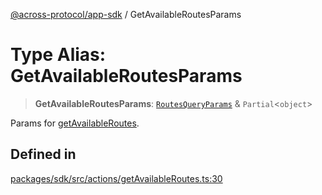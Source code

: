 [@across-protocol/app-sdk](../README.md) / GetAvailableRoutesParams

# Type Alias: GetAvailableRoutesParams

> **GetAvailableRoutesParams**: [`RoutesQueryParams`](RoutesQueryParams.md) & `Partial`\<`object`\>

Params for [getAvailableRoutes](../functions/getAvailableRoutes.md).

## Defined in

[packages/sdk/src/actions/getAvailableRoutes.ts:30](https://github.com/across-protocol/toolkit/blob/fa61c35c7597804e093096de254dbc326f096003/packages/sdk/src/actions/getAvailableRoutes.ts#L30)
